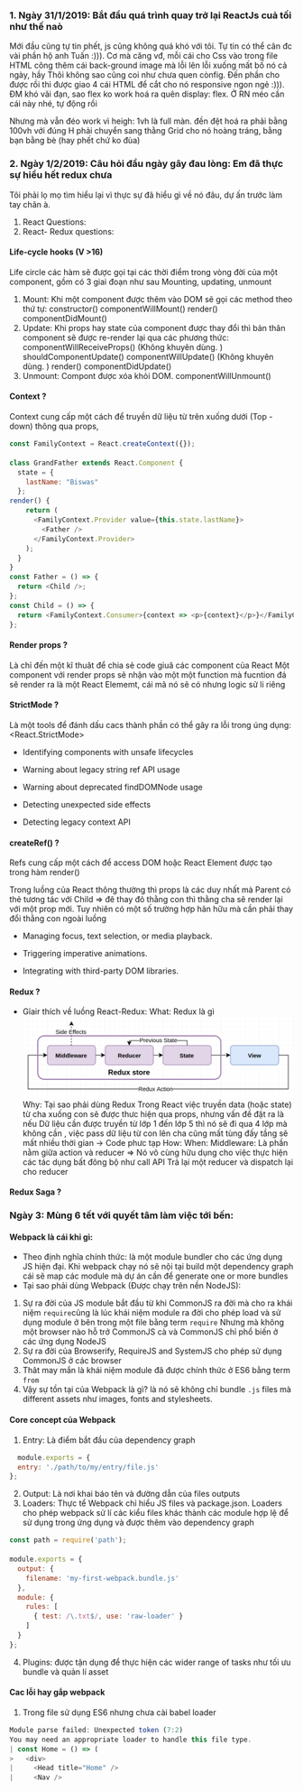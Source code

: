 ### 1. Ngày 31/1/2019: Bắt đầu quá trình quay trở lại ReactJs cuả tối như thế naò
Mới đầu cũng tự tin phết, js cũng không quá khó với tôi. Tự tin có thể cân đc vài phần hộ anh Tuấn :))). Cơ mà căng vđ, mỗi cái cho Css vào trong file HTML công thêm cái back-ground image mà lỗi lên lỗi xuống mất bố nó cả ngày, hầy
Thôi không sao cũng coi như chưa quen cònfig. Đến phần cho được rồi thì được giao 4 cái HTML để cắt cho nó responsive ngon ngẻ :))). ĐM khó vãi đạn, sao flex ko work hoá ra quên display: flex. Ở RN méo cần cái này nhé, tự động rồi

Nhưng mà vẫn đéo work vì heigh: 1vh là full màn. đền đệt hoá ra phải bằng 100vh với đúng
H phải chuyển sang thằng Grid cho nó hoàng tráng, bằng bạn bằng bè (hay phết chứ ko đùa)
 
### 2. Ngày 1/2/2019: Câu hỏi đầu ngày gây đau lòng: Em đã thực sự hiểu hết redux chưa

Tôi phải lọ mọ tìm hiểu lại vì thực sự đã hiểu gì về nó đâu, dự ấn trước làm tay chân à.
1. React Questions: 
2. React- Redux questions:

#### Life-cycle hooks (V >16)
Life circle các hàm  sẽ được gọi tại các thời điểm trong vòng đời của một component, gồm có 3 giai đoạn như sau 
Mounting, updating, unmount
1. Mount: Khi một component được thêm vào DOM sẽ gọi các method theo thứ tự:
constructor()
componentWillMount()
render()
componentDidMount()
2. Update: Khi props hay state của component được thay đổi thì bản thân component sẽ được re-render lại qua các phương thức:
componentWillReceiveProps() (Không khuyên dùng. )
shouldComponentUpdate()
componentWillUpdate() (Không khuyên dùng. )
render()
componentDidUpdate()
3. Unmount: Compont được xóa khỏi DOM.
componentWillUnmount()

#### Context ?
Context cung cấp một cách để truyền dữ liệu từ trên xuống dưới (Top - down) thông qua props, 

```javascript
const FamilyContext = React.createContext({});

class GrandFather extends React.Component {
  state = {
    lastName: "Biswas"
  };
render() {
    return (
      <FamilyContext.Provider value={this.state.lastName}>
        <Father />
      </FamilyContext.Provider>
    );
  }
}
const Father = () => {
  return <Child />;
};
const Child = () => {
  return <FamilyContext.Consumer>{context => <p>{context}</p>}</FamilyContext.Consumer>;
};

```

#### Render props ?
Là chỉ đến một kĩ thuât để chia sẻ code giuă các component của React
Một component với render props sẽ nhận vào một một function mà fucntion đá sẽ render ra là một React Elememt, cái 
mã nó sẽ có nhưng logic sử li riêng


#### StrictMode ?
Là một tools để đánh dấu cacs thành phần có thể gây ra lỗi trong úng dụng: <React.StrictMode>
- Identifying components with unsafe lifecycles

- Warning about legacy string ref API usage

- Warning about deprecated findDOMNode usage

- Detecting unexpected side effects

- Detecting legacy context API


#### createRef() ?
Refs cung cấp một cách để access DOM hoặc React Element được tạo trong hàm render()

Trong luồng của React thông thường thì props là các duy nhất mà Parent có thẻ tương tác với Child => đê thay đỏ thằng 
con thì thằng cha sẽ render lại với một prop mới. Tuy nhiên có một số trường hợp hãn hữu mà cần phải thay đổi
thằng con ngoài luồng

- Managing focus, text selection, or media playback.

- Triggering imperative animations.

- Integrating with third-party DOM libraries.



#### Redux ?
- Gỉair thích về luồng React-Redux:
What: Redux là gì 
![](./redux-model.png?raw=true)
Why: Tại sao phải dùng Redux
Trong React việc truyền data (hoặc state) từ cha xuống con sẽ được thưc hiện qua props, nhưng vấn đề đặt ra là nếu 
Dữ liệu cần được truyền từ lớp 1 đến lớp 5 thì nó sẽ đi qua 4 lớp mà không cần , việc pass dữ liệu từ con lên cha cũng mất tùng đấy 
tầng sẽ mất nhiều thời gian -> Code phưc tạp 
How:
When:
Middleware: Là phần nằm giữa action và reducer => Nó vô cùng hữu dụng cho việc thực hiện các tác dụng bất đông bộ như call API
Trả lại một reducer và dispatch lại cho reducer

#### Redux Saga ?

### Ngày 3: Mùng 6 tết với quyết tâm làm việc tới bến:
#### Webpack là cái khỉ gì:
 - Theo định nghĩa chính thức: là một module bundler cho các ứng dụng JS hiện đại. Khi webpack chạy nó sẽ nội tại build một dependency graph cái sẽ map các module mà dự án cần để generate one or more bundles
 - Tại sao phải dùng Webpack (Được chạy trên nền NodeJS): 
1. Sự ra đời của JS module bắt đầu từ khi CommonJS ra đời mà cho ra khái niệm `require`cũng là lúc khái niệm module ra đời cho phép
load và sử dụng module ở bên trong một file bằng term `require`
Nhưng mà không một browser nào hỗ trở CommonJS cà và CommonJS chỉ phổ biến ở các ứng dụng NodeJS
2. Sự ra đời của Browserify, RequireJS and SystemJS cho phép sử dụng CommonJS ở các browser
3. Thât may mắn là khái niệm module đã được chính thức ở ES6 bằng term `from`
4. Vậy sự tồn tại của Webpack là gì? là nó sẽ không chỉ bundle `.js` files mà  different assets như images, fonts and stylesheets.
#### Core concept của Webpack
1. Entry: Là điểm bắt đầu của dependency graph 
```javascript
  module.exports = {
  entry: './path/to/my/entry/file.js'
};
```
2. Output: Là nơi khai báo tên và đường dẫn của files outputs
3. Loaders: Thực tể Webpack chỉ hiểu JS files và package.json. Loaders cho phép webpack sử lí các kiểu files khác thành các module hợp lệ để sử dụng trong ứng dụng và được thêm vào dependency graph
```javascript
const path = require('path');

module.exports = {
  output: {
    filename: 'my-first-webpack.bundle.js'
  },
  module: {
    rules: [
      { test: /\.txt$/, use: 'raw-loader' }
    ]
  }
};
```
4. Plugins: được tận dụng để thực hiện các wider range of tasks như tối ưu bundle và quản lí asset
#### Cac lỗi hay gắp webpack
1. Trong file sử dụng ES6 nhưng chưa cài babel loader
```javascript
Module parse failed: Unexpected token (7:2)
You may need an appropriate loader to handle this file type.
| const Home = () => (
>   <div>
|     <Head title="Home" />
|     <Nav />


```

